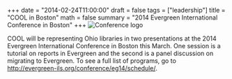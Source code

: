 +++
date = "2014-02-24T11:00:00"
draft = false
tags = ["leadership"]
title = "COOL in Boston"
math = false
summary = "2014 Evergreen International Conference in Boston"
+++
![Conference logo](/img/econ2014.gif)

COOL will be representing Ohio libraries in two presentations at the 2014 Evergreen International Conference in Boston this March. One session is a tutorial on reports in Evergreen and the second is a panel discussion on migrating to Evergreen. To see a full list of programs, go to http://evergreen-ils.org/conference/eg14/schedule/.